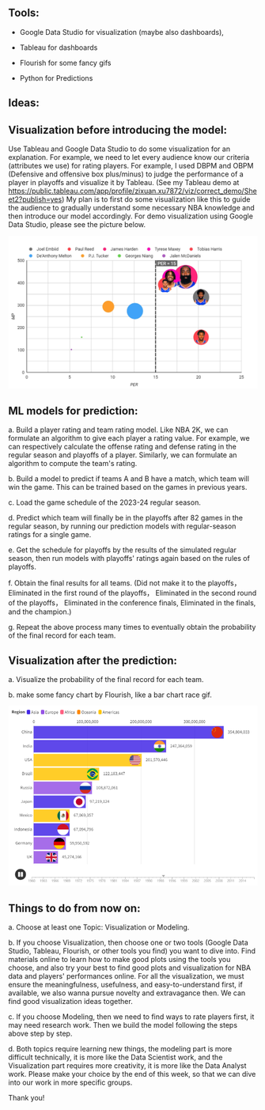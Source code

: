 ## Tools: 

* Google Data Studio for visualization (maybe also dashboards),

* Tableau for dashboards

* Flourish for some fancy gifs

* Python for Predictions


## Ideas: 

## Visualization before introducing the model:

Use Tableau and Google Data Studio to do some visualization for an explanation. For example, we need to let every audience know our criteria (attributes we use) for rating players. For example, I used DBPM and OBPM (Defensive and offensive box plus/minus) to judge the performance of a player in playoffs and visualize it by Tableau. (See my Tableau demo at https://public.tableau.com/app/profile/zixuan.xu7872/viz/correct_demo/Sheet2?publish=yes) My plan is to first do some visualization like this to guide the audience to gradually understand some necessary NBA knowledge and then introduce our model accordingly.
For demo visualization using Google Data Studio, please see the picture below.


![Google Data Studio Demo](../demos/PHI_23_playoffs_performances.png)


## ML models for prediction:

a. Build a player rating and team rating model. Like NBA 2K, we can formulate an algorithm to give each player a rating value. For example, we can respectively calculate the offense rating and defense rating in the regular season and playoffs of a player. Similarly, we can formulate an algorithm to compute the team's rating.

b. Build a model to predict if teams A and B have a match, which team will win the game. This can be trained based on the games in previous years.

c. Load the game schedule of the 2023-24 regular season.

d. Predict which team will finally be in the playoffs after 82 games in the regular season, by running our prediction models with regular-season ratings for a single game.

e. Get the schedule for playoffs by the results of the simulated regular season, then run models with playoffs' ratings again based on the rules of playoffs.

f. Obtain the final results for all teams. (Did not make it to the playoffs， Eliminated in the first round of the playoffs， Eliminated in the second round of the playoffs， Eliminated in the conference finals, Eliminated in the finals, and the champion.) 

g. Repeat the above process many times to eventually obtain the probability of the final record for each team.


## Visualization after the prediction:

a. Visualize the probability of the final record for each team.

b. make some fancy chart by Flourish, like a bar chart race gif.

![Flourish Demo](../demos/Bar_Chart_Race.png)

## Things to do from now on:

a. Choose at least one Topic: Visualization or Modeling.

b. If you choose Visualization, then choose one or two tools (Google Data Studio, Tableau, Flourish, or other tools you find) you want to dive into. Find materials online to learn how to make good plots using the tools you choose, and also try your best to find good plots and visualization for NBA data and players' performances online. For all the visualization, we must ensure the meaningfulness, usefulness, and easy-to-understand first, if available, we also wanna pursue novelty and extravagance then. We can find good visualization ideas together. 

c. If you choose Modeling, then we need to find ways to rate players first, it may need research work. Then we build the model following the steps above step by step.

d. Both topics require learning new things, the modeling part is more difficult technically, it is more like the Data Scientist work, and the Visualization part requires more creativity,  it is more like the Data Analyst work. Please make your choice by the end of this week, so that we can dive into our work in more specific groups. 

Thank you!











